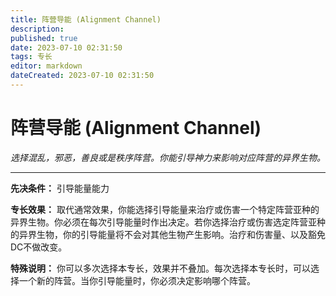 ```yaml
---
title: 阵营导能 (Alignment Channel)
description: 
published: true
date: 2023-07-10 02:31:50
tags: 专长
editor: markdown
dateCreated: 2023-07-10 02:31:50
---
```


# 阵营导能 (Alignment Channel)

_选择混乱，邪恶，善良或是秩序阵营。你能引导神力来影响对应阵营的异界生物。_

* * *

**先决条件：** 引导能量能力

**专长效果：**
取代通常效果，你能选择引导能量来治疗或伤害一个特定阵营亚种的异界生物。你必须在每次引导能量时作出决定。若你选择治疗或伤害选定阵营亚种的异界生物，你的引导能量将不会对其他生物产生影响。治疗和伤害量、以及豁免DC不做改变。

**特殊说明：** 你可以多次选择本专长，效果并不叠加。每次选择本专长时，可以选择一个新的阵营。当你引导能量时，你必须决定影响哪个阵营。

